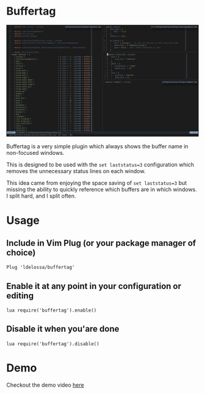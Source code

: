 # Buffertag

![buffertag screenshot](./docs/shadow-border.png)

Buffertag is a very simple plugin which always shows the buffer name in non-focused
windows.

This is designed to be used with the `set laststatus=3` configuration which removes
the unnecessary status lines on each window.

This idea came from enjoying the space saving of `set laststatus=3` but missing
the ability to quickly reference which buffers are in which windows. I split 
hard, and I split often. 

# Usage

## Include in Vim Plug (or your package manager of choice)
```
Plug 'ldelossa/buffertag'
```

## Enable it at any point in your configuration or editing
```
lua require('buffertag').enable()
```

## Disable it when you'are done
```
lua require('buffertag').disable()
```

# Demo

Checkout the demo video [here](https://youtu.be/NhhsLYnYjRU)
